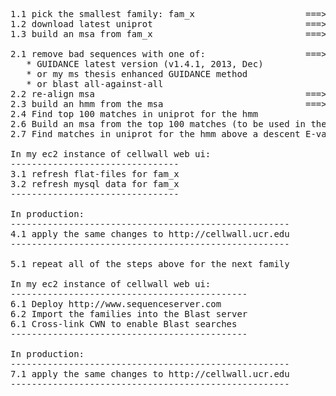 <pre>
1.1 pick the smallest family: fam_x                     ===> GH43 (11 peptides) <a href="http://biocluster.ucr.edu/~alevchuk/cellwall-refresh/data/110-one-family/gh43.fasta">gh43.fasta</a>
1.2 download latest uniprot                             ===> Uniprot 2014-01 (52,159,208 sequences) <a href="http://biocluster.ucr.edu/~alevchuk/cellwall-refresh/data/120-download-uniprot/">data</a>
1.3 build an msa from fam_x                             ===> Used MAFFT <a href="http://biocluster.ucr.edu/~alevchuk/cellwall-refresh/data/130-build-msa/gh43/MSA.MAFFT.Guidance_res_pair_res.html">MSA visualiztion</a>

2.1 remove bad sequences with one of:                   ===> Used GUIDANCE. No bad sequences were removed from GH43.
   * GUIDANCE latest version (v1.4.1, 2013, Dec)
   * or my ms thesis enhanced GUIDANCE method
   * or blast all-against-all
2.2 re-align msa                                        ===> Unnecessary because in 2.1 bad sequences not removed.
2.3 build an hmm from the msa                           ===> <a href="http://biocluster.ucr.edu/~alevchuk/cellwall-refresh/data/230-build-hmm/gh43.hmm">hmm</a>
2.4 Find top 100 matches in uniprot for the hmm
2.6 Build an msa from the top 100 matches (to be used in the next data refresh)
2.7 Find matches in uniprot for the hmm above a descent E-value (to be loaded into CWN as family)

In my ec2 instance of cellwall web ui:
--------------------------------
3.1 refresh flat-files for fam_x
3.2 refresh mysql data for fam_x
--------------------------------

In production:
-----------------------------------------------------
4.1 apply the same changes to http://cellwall.ucr.edu
-----------------------------------------------------

5.1 repeat all of the steps above for the next family

In my ec2 instance of cellwall web ui:
---------------------------------------------
6.1 Deploy http://www.sequenceserver.com
6.2 Import the families into the Blast server
6.1 Cross-link CWN to enable Blast searches
---------------------------------------------

In production:
-----------------------------------------------------
7.1 apply the same changes to http://cellwall.ucr.edu
-----------------------------------------------------

</pre>
